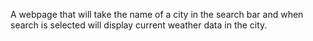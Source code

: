 A webpage that will take the name of a city in the search bar and when search is selected will display current weather data in the city.
